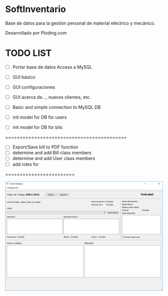 # SoftInventario

Base de datos para la gestión personal de material eléctrico y mecánico.

Desarrollado por Ploding.com


TODO LIST
=========

- [ ] Portar base de datos Access a MySQL
- [ ] GUI básico
- [ ] GUI configuraciones
- [ ] GUI acerca de..., nuevos clientes, etc.
- [ ] Basic and simple connection to MySQL DB
- [ ] init model for DB for users
- [ ] init model for DB for bils


==========================================
- [ ] Export/Save bill to PDF function
- [ ] determine and add Bill class members
- [ ] determine and add User class members
- [ ] add roles for

========================

![Tamer Database](resources/ui_example_github.png?raw=true "Tamer Database main form")
